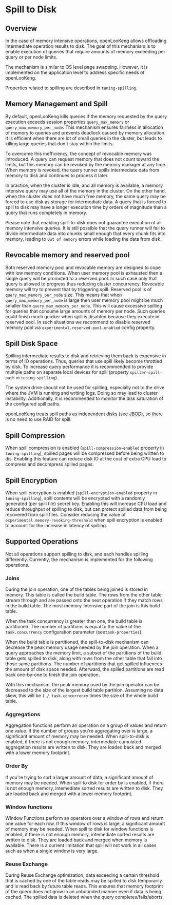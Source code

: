 
# Spill to Disk


## Overview

In the case of memory intensive operations, openLooKeng allows offloading intermediate operation results to disk. The goal of this mechanism is to enable execution of queries that require amounts of memory exceeding per query or per node limits.

The mechanism is similar to OS level page swapping. However, it is implemented on the application level to address specific needs of openLooKeng.

Properties related to spilling are described in `tuning-spilling`.

## Memory Management and Spill

By default, openLooKeng kills queries if the memory requested by the query execution exceeds session properties `query_max_memory` or `query_max_memory_per_node`. This mechanism ensures fairness in allocation of memory to queries and prevents deadlock caused by memory allocation. It is efficient when there are lot of small queries in the cluster, but leads to killing large queries that don\'t stay within the limits.

To overcome this inefficiency, the concept of revocable memory was introduced. A query can request memory that does not count toward the limits, but this memory can be revoked by the memory manager at any time. When memory is revoked, the query runner spills intermediate data from memory to disk and continues to process it later.

In practice, when the cluster is idle, and all memory is available, a memory intensive query may use all of the memory in the cluster. On the other hand, when the cluster does not have much free memory, the same query may be forced to use disk as storage for intermediate data. A query that is forced to spill to disk may have a longer execution time by orders of magnitude than a query that runs completely in memory.

Please note that enabling spill-to-disk does not guarantee execution of all memory intensive queries. It is still possible that the query runner will fail to divide intermediate data into chunks small enough that every chunk fits into memory, leading to `Out of memory` errors while loading the data from disk.

## Revocable memory and reserved pool

Both reserved memory pool and revocable memory are designed to cope with low memory conditions. When user memory pool is exhausted then a single query will be promoted to a reserved pool. In such case only that query is allowed to progress thus reducing cluster concurrency. Revocable memory will try to prevent that by triggering spill. Reserved pool is of `query_max_memory_per_node` size. This means that when `query_max_memory_per_node` is large then user memory pool might be much smaller than `query_max_memory_per_node`. This will cause excessive spilling for queries that consume large amounts of memory per node. Such queries could finish much quicker when spill is disabled because they execute in reserved pool. In such situations we recommend to disable reserved memory pool via `experimental.reserved-pool-enabled` config property.

## Spill Disk Space


Spilling intermediate results to disk and retrieving them back is expensive in terms of IO operations. Thus, queries that use spill likely become throttled by disk. To increase query performance it is recommended to provide multiple paths on separate local devices for spill (property `spiller-spill-path` in `tuning-spilling`).

The system drive should not be used for spilling, especially not to the drive where the JVM is running and writing logs. Doing so may lead to cluster instability. Additionally, it is recommended to monitor the disk
saturation of the configured spill paths.

openLooKeng treats spill paths as independent disks (see [JBOD](https://en.wikipedia.org/wiki/Non-RAID_drive_architectures#JBOD)), so there is no need to use RAID for spill.

## Spill Compression


When spill compression is enabled (`spill-compression-enabled` property in `tuning-spilling`), spilled pages will be compressed before being written to dis. Enabling this feature can reduce disk IO at the cost of extra CPU load to compress and decompress
spilled pages.

## Spill Encryption


When spill encryption is enabled (`spill-encryption-enabled` property in `tuning-spilling`), spill contents will be encrypted with a randomly generated (per spill file) secret key.
Enabling this will increase CPU load and reduce throughput of spilling to disk, but can protect spilled data from being recovered from spill files. Consider reducing the value of `experimental.memory-revoking-threshold` when spill encryption is enabled to account for the increase in latency of spilling.

## Supported Operations


Not all operations support spilling to disk, and each handles spilling differently. Currently, the mechanism is implemented for the following operations.

### Joins

During the join operation, one of the tables being joined is stored in memory. This table is called the build table. The rows from the other table stream through and are passed onto the next operation if they match rows in the build table. The most memory-intensive part of the join is this build table.

When the task concurrency is greater than one, the build table is partitioned. The number of partitions is equal to the value of the `task.concurrency` configuration parameter (see`task-properties`).

When the build table is partitioned, the spill-to-disk mechanism can decrease the peak memory usage needed by the join operation. When a query approaches the memory limit, a subset of the partitions of the build table gets spilled to disk, along with rows from the other table that fall into those same partitions. The number of partitions that get spilled influences the amount of disk space needed. Afterward, the spilled partitions are read back one-by-one to finish the join operation.

With this mechanism, the peak memory used by the join operator can be decreased to the size of the largest build table partition. Assuming no data skew, this will be `1 / task.concurrency` times the size of the whole build table.

### Aggregations

Aggregation functions perform an operation on a group of values and return one value. If the number of groups you\'re aggregating over is large, a significant amount of memory may be needed. When spill-to-disk
is enabled, if there is not enough memory, intermediate cumulated aggregation results are written to disk. They are loaded back and merged with a lower memory footprint.

### Order By

If you're trying to sort a larger amount of data, a significant amount of memory may be needed. When spill to disk for order by is enabled, if there is not enough memory, intemediate sorted results are written to disk. They are loaded back and merged with a lower memory footprint.

### Window functions

Window Functions perform an operators over a window of rows and return one value for each row. If this window of rows is large, a significant amount of memory may be needed. When spill to disk for window functions is enabled, if there is not enough memory, intemediate sorted results are written to disk. They are loaded back and merged when memory is available. There is a current limitation that spill will not work in all cases such as when a single window is very large.

### Reuse Exchange

During Reuse Exchange optimization, data exceeding a certain threshold that is cached by one of the table reads may be spilled to disk temporarily and is read back by future table reads. This ensures that memory footprint of the query does not grow in an unbounded manner even if data is being cached. The spilled data is deleted when the query completes/fails/aborts.
